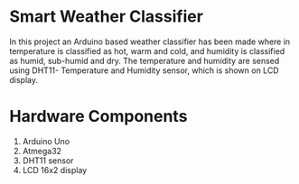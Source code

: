 # Smart Weather Classifier

In this project an Arduino based weather classifier has been made where in temperature is classified as hot, warm and cold, and humidity is classified as humid, sub-humid and dry. The temperature and humidity are sensed using DHT11- Temperature and Humidity sensor, which is shown on LCD display.

# Hardware Components
1) Arduino Uno
2) Atmega32
3) DHT11 sensor
4) LCD 16x2 display
